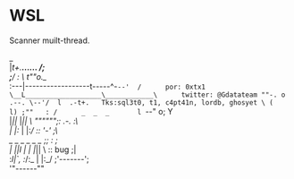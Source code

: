 # WSL
Scanner muilt-thread.

 _                                       
|_t+.__________________......_  /;_      
;________________/     :    \ t""o.\__   
:---|------------------t-----^-`--'  /      por: 0xtx1
 \__L___________________\____________\      twitter: @Gdatateam
              ""-. o .--. \--'/  l  .-t+.   Tks:sql3t0, t1, c4pt41n, lordb, ghosyet
                  \ (   l) ;""   : /     
     _  _  _       l `--" o;      Y      
 |_||_ |_|| \       """""";:  .-. :\     
 | |:_ | |:_/             ::  '-'  ;\    
  _  _    _  _  _  _       ;;      : ;   
 | ||_l  | \|_ |_|| \      :: bug   ;|   
 :_l|`,  :_/:_ | |:_/      ;'-------';   
                           '"------""    

